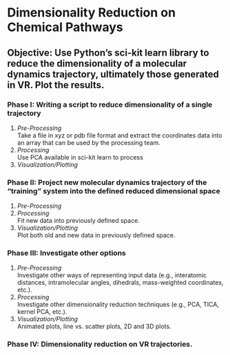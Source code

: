 # Dimensionality Reduction on Chemical Pathways

## Objective: Use Python’s sci-kit learn library to reduce the dimensionality of a molecular dynamics trajectory, ultimately those generated in VR. Plot the results. 

### Phase I: Writing a script to reduce dimensionality of a single trajectory
1. *Pre-Processing*  
Take a file in xyz or pdb file format and extract the coordinates data into an array that can be used by the processing team.
2. *Processing*   
Use PCA available in sci-kit learn to process
3. *Visualization/Plotting*  

### Phase II: Project new molecular dynamics trajectory of the “training” system into the defined reduced dimensional space
1. *Pre-Processing*  
2. *Processing*  
Fit new data into previously defined space.  
3. *Visualization/Plotting*  
Plot both old and new data in previously defined space.  

### Phase III: Investigate other options 
1. *Pre-Processing*  
Investigate other ways of representing input data (e.g., interatomic distances, intramolecular angles, dihedrals, mass-weighted coordinates, etc.).  
2. *Processing*  
Investigate other dimensionality reduction techniques (e.g., PCA, TICA, kernel PCA, etc.).  
3. *Visualization/Plotting*  
Animated plots, line vs. scatter plots, 2D and 3D plots.  

### Phase IV: Dimensionality reduction on VR trajectories.  

